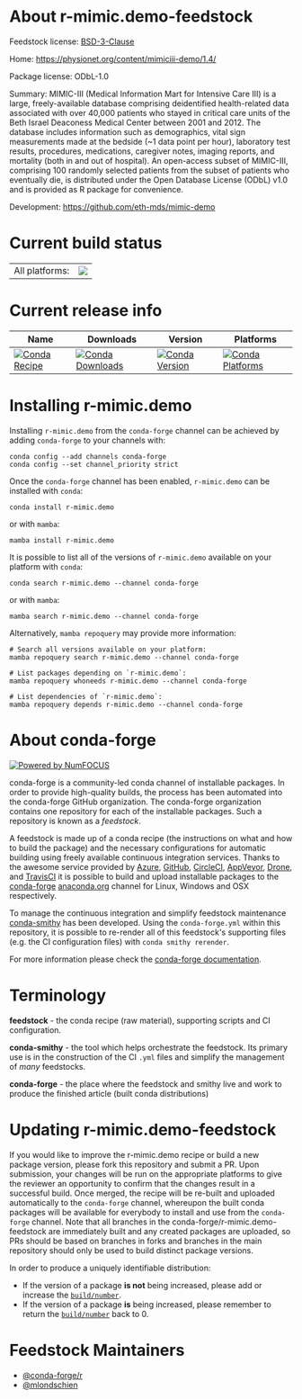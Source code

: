 About r-mimic.demo-feedstock
============================

Feedstock license: [BSD-3-Clause](https://github.com/conda-forge/r-mimic.demo-feedstock/blob/main/LICENSE.txt)

Home: https://physionet.org/content/mimiciii-demo/1.4/

Package license: ODbL-1.0

Summary: MIMIC-III (Medical Information Mart for Intensive Care III) is a
large, freely-available database comprising deidentified health-related
data associated with over 40,000 patients who stayed in critical care
units of the Beth Israel Deaconess Medical Center between 2001 and 2012.
The database includes information such as demographics, vital sign
measurements made at the bedside (~1 data point per hour), laboratory test
results, procedures, medications, caregiver notes, imaging reports, and
mortality (both in and out of hospital). An open-access subset of
MIMIC-III, comprising 100 randomly selected patients from the subset of
patients who eventually die, is distributed under the Open Database
License (ODbL) v1.0 and is provided as R package for convenience.


Development: https://github.com/eth-mds/mimic-demo

Current build status
====================


<table><tr><td>All platforms:</td>
    <td>
      <a href="https://dev.azure.com/conda-forge/feedstock-builds/_build/latest?definitionId=21843&branchName=main">
        <img src="https://dev.azure.com/conda-forge/feedstock-builds/_apis/build/status/r-mimic.demo-feedstock?branchName=main">
      </a>
    </td>
  </tr>
</table>

Current release info
====================

| Name | Downloads | Version | Platforms |
| --- | --- | --- | --- |
| [![Conda Recipe](https://img.shields.io/badge/recipe-r--mimic.demo-green.svg)](https://anaconda.org/conda-forge/r-mimic.demo) | [![Conda Downloads](https://img.shields.io/conda/dn/conda-forge/r-mimic.demo.svg)](https://anaconda.org/conda-forge/r-mimic.demo) | [![Conda Version](https://img.shields.io/conda/vn/conda-forge/r-mimic.demo.svg)](https://anaconda.org/conda-forge/r-mimic.demo) | [![Conda Platforms](https://img.shields.io/conda/pn/conda-forge/r-mimic.demo.svg)](https://anaconda.org/conda-forge/r-mimic.demo) |

Installing r-mimic.demo
=======================

Installing `r-mimic.demo` from the `conda-forge` channel can be achieved by adding `conda-forge` to your channels with:

```
conda config --add channels conda-forge
conda config --set channel_priority strict
```

Once the `conda-forge` channel has been enabled, `r-mimic.demo` can be installed with `conda`:

```
conda install r-mimic.demo
```

or with `mamba`:

```
mamba install r-mimic.demo
```

It is possible to list all of the versions of `r-mimic.demo` available on your platform with `conda`:

```
conda search r-mimic.demo --channel conda-forge
```

or with `mamba`:

```
mamba search r-mimic.demo --channel conda-forge
```

Alternatively, `mamba repoquery` may provide more information:

```
# Search all versions available on your platform:
mamba repoquery search r-mimic.demo --channel conda-forge

# List packages depending on `r-mimic.demo`:
mamba repoquery whoneeds r-mimic.demo --channel conda-forge

# List dependencies of `r-mimic.demo`:
mamba repoquery depends r-mimic.demo --channel conda-forge
```


About conda-forge
=================

[![Powered by
NumFOCUS](https://img.shields.io/badge/powered%20by-NumFOCUS-orange.svg?style=flat&colorA=E1523D&colorB=007D8A)](https://numfocus.org)

conda-forge is a community-led conda channel of installable packages.
In order to provide high-quality builds, the process has been automated into the
conda-forge GitHub organization. The conda-forge organization contains one repository
for each of the installable packages. Such a repository is known as a *feedstock*.

A feedstock is made up of a conda recipe (the instructions on what and how to build
the package) and the necessary configurations for automatic building using freely
available continuous integration services. Thanks to the awesome service provided by
[Azure](https://azure.microsoft.com/en-us/services/devops/), [GitHub](https://github.com/),
[CircleCI](https://circleci.com/), [AppVeyor](https://www.appveyor.com/),
[Drone](https://cloud.drone.io/welcome), and [TravisCI](https://travis-ci.com/)
it is possible to build and upload installable packages to the
[conda-forge](https://anaconda.org/conda-forge) [anaconda.org](https://anaconda.org/)
channel for Linux, Windows and OSX respectively.

To manage the continuous integration and simplify feedstock maintenance
[conda-smithy](https://github.com/conda-forge/conda-smithy) has been developed.
Using the ``conda-forge.yml`` within this repository, it is possible to re-render all of
this feedstock's supporting files (e.g. the CI configuration files) with ``conda smithy rerender``.

For more information please check the [conda-forge documentation](https://conda-forge.org/docs/).

Terminology
===========

**feedstock** - the conda recipe (raw material), supporting scripts and CI configuration.

**conda-smithy** - the tool which helps orchestrate the feedstock.
                   Its primary use is in the construction of the CI ``.yml`` files
                   and simplify the management of *many* feedstocks.

**conda-forge** - the place where the feedstock and smithy live and work to
                  produce the finished article (built conda distributions)


Updating r-mimic.demo-feedstock
===============================

If you would like to improve the r-mimic.demo recipe or build a new
package version, please fork this repository and submit a PR. Upon submission,
your changes will be run on the appropriate platforms to give the reviewer an
opportunity to confirm that the changes result in a successful build. Once
merged, the recipe will be re-built and uploaded automatically to the
`conda-forge` channel, whereupon the built conda packages will be available for
everybody to install and use from the `conda-forge` channel.
Note that all branches in the conda-forge/r-mimic.demo-feedstock are
immediately built and any created packages are uploaded, so PRs should be based
on branches in forks and branches in the main repository should only be used to
build distinct package versions.

In order to produce a uniquely identifiable distribution:
 * If the version of a package **is not** being increased, please add or increase
   the [``build/number``](https://docs.conda.io/projects/conda-build/en/latest/resources/define-metadata.html#build-number-and-string).
 * If the version of a package **is** being increased, please remember to return
   the [``build/number``](https://docs.conda.io/projects/conda-build/en/latest/resources/define-metadata.html#build-number-and-string)
   back to 0.

Feedstock Maintainers
=====================

* [@conda-forge/r](https://github.com/conda-forge/r/)
* [@mlondschien](https://github.com/mlondschien/)

